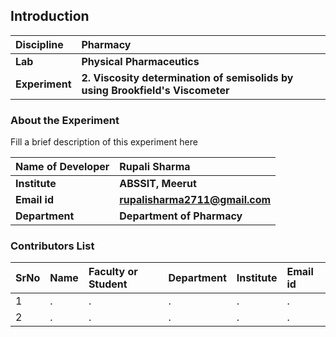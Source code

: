 ## Introduction


<b>Discipline | <b>Pharmacy
:--|:--|
<b> Lab | <b> Physical Pharmaceutics
<b> Experiment|     <b> 2. Viscosity determination of semisolids by using Brookfield's Viscometer

### About the Experiment 

Fill a brief description of this experiment here

<b>Name of Developer | <b> Rupali Sharma
:--|:--|
<b> Institute | <b> ABSSIT, Meerut 
<b> Email id|     <b> rupalisharma2711@gmail.com  
<b> Department |  <b> Department of Pharmacy

### Contributors List

SrNo | Name | Faculty or Student | Department| Institute | Email id
:--|:--|:--|:--|:--|:--|
1 | . | . | . | . | .
2 | . | . | . | . | .
